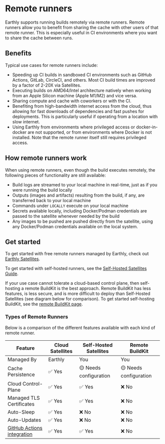 # Remote runners

Earthly supports running builds remotely via remote runners. Remote runners allow you to benefit from sharing the cache with other users of that remote runner. This is especially useful in CI environments where you want to share the cache between runs.

## Benefits

Typical use cases for remote runners include:

* Speeding up CI builds in sandboxed CI environments such as GitHub Actions, GitLab, CircleCI, and others. Most CI build times are improved by a factor of 2-20X via Satellites.
* Executing builds on AMD64/Intel architecture natively when working from an Apple Silicon machine (Apple M1/M2) and vice versa.
* Sharing compute and cache with coworkers or with the CI.
* Benefiting from high-bandwidth internet access from the cloud, thus allowing for fast downloads of dependencies and fast pushes for deployments. This is particularly useful if operating from a location with slow internet.
* Using Earthly from environments where privileged access or docker-in-docker are not supported, or from environments where Docker is not installed. Note that the remote runner itself still requires privileged access.

## How remote runners work

When using remote runners, even though the build executes remotely, the following pieces of functionality are still available:

* Build logs are streamed to your local machine in real-time, just as if you were running the build locally
* Outputs (images and artifacts) resulting from the build, if any, are transferred back to your local machine
* Commands under `LOCALLY` execute on your local machine
* Secrets available locally, including Docker/Podman credentials are passed to the satellite whenever needed by the build
* Any images to be pushed are pushed directly from the satellite, using any Docker/Podman credentials available on the local system.

## Get started

To get started with free remote runners managed by Earthly, check out [Earthly Satellites](cloud/satellites.md).

To get started with self-hosted runners, see the [Self-Hosted Satellites Guide](cloud/satellites/self-hosted.md).

If your use case cannot tolerate a cloud-based control plane, then self-hosting a remote BuildKit is the best approach. Remote BuildKit has less features, is less secure, and is more difficult to deploy than Self-Hosted Satellites (see diagram below for comparison). To get started self-hosting BuildKit, see the [remote BuildKit page](ci-integration/remote-buildkit.md).

### Types of Remote Runners

Below is a comparison of the different features available with each kind of remote runner.

| Feature                                                                     | Cloud Satellites | Self-Hosted Satellites | Remote BuildKit        |
|-----------------------------------------------------------------------------|------------------|------------------------|------------------------|
| Managed By                                                                  | Earthly          | You                    | You                    |
| Cache Persistence                                                           | ✅ Yes            | 🟡 Needs configuration | 🟡 Needs configuration |
| Cloud Control-Plane                                                         | ✅ Yes            | ✅ Yes                  | ❌ No                   |
| Managed TLS Certificates                                                    | ✅ Yes            | ✅ Yes                  | ❌ No                   |
| Auto-Sleep                                                                  | ✅ Yes            | ❌ No                   | ❌ No                   | 
| Auto-Updates                                                                | ✅ Yes            | ❌ No                   | ❌ No                   |
| [GitHub Actions integration](cloud/satellites/gha-runners.md)               | ✅ Yes            | ✅ Yes                  | ❌ No                   |  
 
